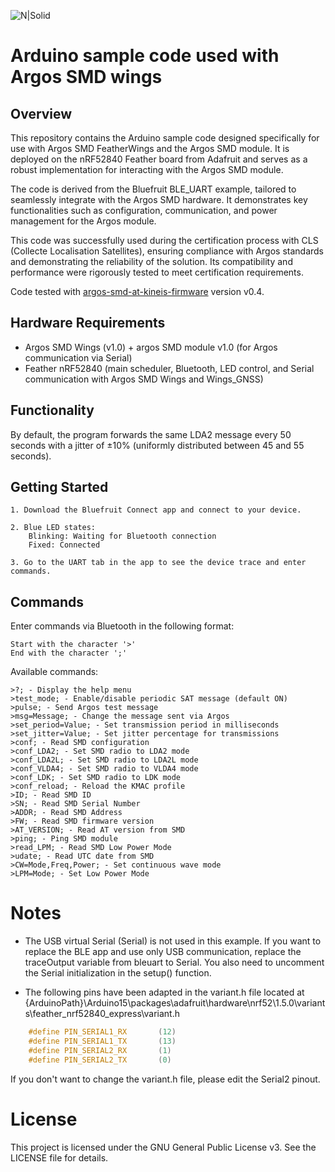 ![N|Solid](https://arribada.org/wp-content/uploads/2022/01/arribada_web_logo_g.svg)
# Arduino sample code used with Argos SMD wings

## Overview
This repository contains the Arduino sample code designed specifically for use with Argos SMD FeatherWings and the Argos SMD module. It is deployed on the nRF52840 Feather board from Adafruit and serves as a robust implementation for interacting with the Argos SMD module.

The code is derived from the Bluefruit BLE_UART example, tailored to seamlessly integrate with the Argos SMD hardware. It demonstrates key functionalities such as configuration, communication, and power management for the Argos module.

This code was successfully used during the certification process with CLS (Collecte Localisation Satellites), ensuring compliance with Argos standards and demonstrating the reliability of the solution. Its compatibility and performance were rigorously tested to meet certification requirements.

Code tested with [argos-smd-at-kineis-firmware](https://github.com/arribada/argos-smd-at-kineis-firmware) version v0.4.

## Hardware Requirements

- Argos SMD Wings (v1.0) + argos SMD module v1.0 (for Argos communication via Serial)
- Feather nRF52840 (main scheduler, Bluetooth, LED control, and Serial communication with Argos SMD Wings and Wings_GNSS)

## Functionality

By default, the program forwards the same LDA2 message every 50 seconds with a jitter of ±10% (uniformly distributed between 45 and 55 seconds).

## Getting Started

    1. Download the Bluefruit Connect app and connect to your device.

    2. Blue LED states:
        Blinking: Waiting for Bluetooth connection
        Fixed: Connected

    3. Go to the UART tab in the app to see the device trace and enter commands.

## Commands

Enter commands via Bluetooth in the following format:

    Start with the character '>'
    End with the character ';'

Available commands:

    >?; - Display the help menu
    >test_mode; - Enable/disable periodic SAT message (default ON)
    >pulse; - Send Argos test message
    >msg=Message; - Change the message sent via Argos
    >set_period=Value; - Set transmission period in milliseconds
    >set_jitter=Value; - Set jitter percentage for transmissions
    >conf; - Read SMD configuration
    >conf_LDA2; - Set SMD radio to LDA2 mode
    >conf_LDA2L; - Set SMD radio to LDA2L mode
    >conf_VLDA4; - Set SMD radio to VLDA4 mode
    >conf_LDK; - Set SMD radio to LDK mode
    >conf_reload; - Reload the KMAC profile
    >ID; - Read SMD ID
    >SN; - Read SMD Serial Number
    >ADDR; - Read SMD Address
    >FW; - Read SMD firmware version
    >AT_VERSION; - Read AT version from SMD
    >ping; - Ping SMD module
    >read_LPM; - Read SMD Low Power Mode
    >udate; - Read UTC date from SMD
    >CW=Mode,Freq,Power; - Set continuous wave mode
    >LPM=Mode; - Set Low Power Mode

# Notes

- The USB virtual Serial (Serial) is not used in this example. If you want to replace the BLE app and use only USB communication, replace the traceOutput variable from bleuart to Serial. You also need to uncomment the Serial initialization in the setup() function.

- The following pins have been adapted in the variant.h file located at {ArduinoPath}\Arduino15\packages\adafruit\hardware\nrf52\1.5.0\variants\feather_nrf52840_express\variant.h

```cpp
    #define PIN_SERIAL1_RX       (12)
    #define PIN_SERIAL1_TX       (13)
    #define PIN_SERIAL2_RX       (1)
    #define PIN_SERIAL2_TX       (0)
```
If you don't want to change the variant.h file, please edit the Serial2 pinout.

# License

This project is licensed under the GNU General Public License v3. See the LICENSE file for details.
